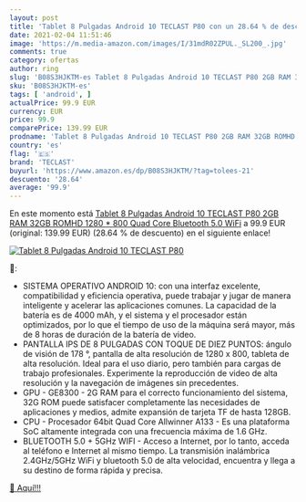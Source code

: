 ```yaml
---
layout: post
title: 'Tablet 8 Pulgadas Android 10 TECLAST P80 con un 28.64 % de descuento'
date: 2021-02-04 11:51:46
image: 'https://m.media-amazon.com/images/I/31mdR02ZPUL._SL200_.jpg'
comments: true
category: ofertas
author: ring
slug: 'B08S3HJKTM-es Tablet 8 Pulgadas Android 10 TECLAST P80 2GB RAM 32GB...'
sku: 'B08S3HJKTM-es'
tags: [ 'android', ]
actualPrice: 99.9 EUR
currency: EUR
price: 99.9
comparePrice: 139.99 EUR
prodname: 'Tablet 8 Pulgadas Android 10 TECLAST P80 2GB RAM 32GB ROMHD 1280 * 800 Quad Core Bluetooth 5.0 WiFi'
country: 'es'
flag: '🇪🇸'
brand: 'TECLAST'
buyurl: 'https://www.amazon.es/dp/B08S3HJKTM/?tag=tolees-21'
descuento: '28.64'
average: '99.9'
---
```


En este momento está [Tablet 8 Pulgadas Android 10 TECLAST P80 2GB RAM 32GB ROMHD 1280 * 800 Quad Core Bluetooth 5.0 WiFi](https://www.amazon.es/dp/B08S3HJKTM/?tag=tolees-21) a 99.9 EUR (original: 139.99 EUR) (28.64 %  de descuento) en el siguiente enlace!

[![Tablet 8 Pulgadas Android 10 TECLAST P80](https://m.media-amazon.com/images/I/31mdR02ZPUL._SL200_.jpg)](https://www.amazon.es/dp/B08S3HJKTM/?tag=tolees-21)

🔎:

- SISTEMA OPERATIVO ANDROID 10: con una interfaz excelente, compatibilidad y eficiencia operativa, puede trabajar y jugar de manera inteligente y acelerar las aplicaciones comunes. La capacidad de la batería es de 4000 mAh, y el sistema y el procesador están optimizados, por lo que el tiempo de uso de la máquina será mayor, más de 8 horas de duración de la batería de video.
- PANTALLA IPS DE 8 PULGADAS CON TOQUE DE DIEZ PUNTOS: ángulo de visión de 178 °, pantalla de alta resolución de 1280 x 800, tableta de alta resolución. Ideal para el uso diario, pero también para cargas de trabajo profesionales. Experimente la reproducción de video de alta resolución y la navegación de imágenes sin precedentes.
- GPU - GE8300 - 2G RAM para el correcto funcionamiento del sistema, 32G ROM puede satisfacer completamente las necesidades de aplicaciones y medios, admite expansión de tarjeta TF de hasta 128GB.
- CPU - Procesador 64bit Quad Core Allwinner A133 - Es una plataforma SoC altamente integrada con una frecuencia máxima de 1.6 GHz.
- BLUETOOTH 5.0 + 5GHz WIFI - Acceso a Internet, por lo tanto, acceda al teléfono e Internet al mismo tiempo. La transmisión inalámbrica 2.4GHz/5GHz WiFi y bluetooth 5.0 de alta velocidad, encuentra y llega a su destino de forma rápida y precisa.

[🛒 Aquí!!!](https://www.amazon.es/dp/B08S3HJKTM/?tag=tolees-21)
